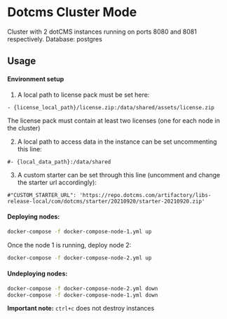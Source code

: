 # Dotcms Cluster Mode

Cluster with 2 dotCMS instances running on ports 8080 and 8081 respectively. Database: postgres

## Usage

#### Environment setup


1) A local path to license pack must be set here:

```
- {license_local_path}/license.zip:/data/shared/assets/license.zip
```

The license pack must contain at least two licenses (one for each node in the cluster)


2) A local path to access data in the instance can be set uncommenting this line: 

```
#- {local_data_path}:/data/shared
```

3) A custom starter can be set through this line (uncomment and change the starter url accordingly): 

```
#"CUSTOM_STARTER_URL": 'https://repo.dotcms.com/artifactory/libs-release-local/com/dotcms/starter/20210920/starter-20210920.zip'
```

#### Deploying nodes:

```bash
docker-compose -f docker-compose-node-1.yml up

```

Once the node 1 is running, deploy node 2:
```bash
docker-compose -f docker-compose-node-2.yml up

```


#### Undeploying nodes:

```bash
docker-compose -f docker-compose-node-2.yml down
docker-compose -f docker-compose-node-1.yml down
```

**Important note:** `ctrl+c` does not destroy instances


